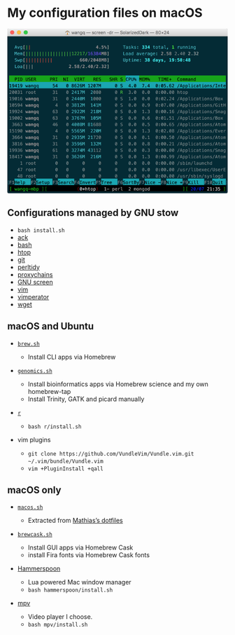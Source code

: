 # My configuration files on macOS

![Screenshot of a terminal window](images/screen.png)

## Configurations managed by GNU stow

* `bash install.sh`
* [ack](stow-ack/.ackrc)
* [bash](stow-bash/)
* [htop](stow-htop/)
* [git](stow-git/)
* [perltidy](stow-perltidy/.perltidyrc)
* [proxychains](stow-proxychains/)
* [GNU screen](stow-screen/.screenrc)
* [vim](stow-vim/.vimrc)
* [vimperator](stow-vimperator/.vimperatorrc)
* [wget](stow-wget/.wgetrc)

## macOS and Ubuntu

* [`brew.sh`](brew.sh)
    * Install CLI apps via Homebrew

* [`genomics.sh`](genomics.sh)
    * Install bioinformatics apps via Homebrew science and my own homebrew-tap
    * Install Trinity, GATK and picard manually

* [`r`](r/)
    * `bash r/install.sh`

* vim plugins
    * `git clone https://github.com/VundleVim/Vundle.vim.git ~/.vim/bundle/Vundle.vim`
    * `vim +PluginInstall +qall`

## macOS only

* [`macos.sh`](macos.sh)
    * Extracted from [Mathias’s dotfiles](https://github.com/mathiasbynens/dotfiles/blob/master/.macos)

* [`brewcask.sh`](brewcask.sh)
    * Install GUI apps via Homebrew Cask
    * install Fira fonts via Homebrew Cask fonts

* [Hammerspoon](hammerspoon/)
    * Lua powered Mac window manager
    * `bash hammerspoon/install.sh`

* [mpv](mpv/)
    * Video player I choose.
    * `bash mpv/install.sh`

